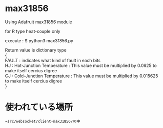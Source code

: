 # max31856  
Using Adafruit max31856 module  
  
  
for	R type heat-couple  only
  
execute : $ python3 max31856.py  
  
Return value is dictionary type  
{  
	FAULT	: indicates what kind of fault in each bits  
	HJ	: Hot-Junction Temperature : This value must be multiplied by 0.0625 to make itself cercius digree  
	CJ	: Cold-Junction Temperature : This value must be multiplied by 0.015625 to make itself cercius digree   
}  
  
使われている場所  
================
	~src/websocket/client-max31856/の中  
  
